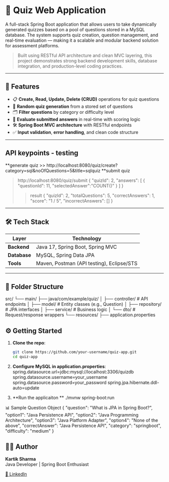 # 🧠 Quiz Web Application

A full-stack Spring Boot application that allows users to take dynamically generated quizzes based on a pool of questions stored in a MySQL database. The system supports quiz creation, question management, and real-time evaluation — making it a scalable and modular backend solution for assessment platforms.

> Built using RESTful API architecture and clean MVC layering, this project demonstrates strong backend development skills, database integration, and production-level coding practices.

---

## 🚀 Features

- 📋 **Create, Read, Update, Delete (CRUD)** operations for quiz questions
- 🎯 **Random quiz generation** from a stored set of questions
- 🗂 **Filter questions** by category or difficulty level
- 🧮 **Evaluate submitted answers** in real-time with scoring logic
- 🛠️ **Spring Boot MVC architecture** with RESTful endpoints
- ✅ **Input validation**, **error handling**, and clean code structure

---

## API keypoints - testing
**generate quiz >> http://localhost:8080/quiz/create?category=sql&noOfQuestions=5&title=sqlquiz 
**submit quiz
> http://localhost:8080/quiz/submit
> {
    "quizId": 2,
    "answers": [
        {
            "questionId": 11,
            "selectedAnswer":"COUNT()"
        }
    ]
}
>> result {
    "quizId": 2,
    "totalQuestions": 5,
    "correctAnswers": 1,
    "score": "1 / 5",
    "incorrectAnswers": []
}


---

## 🛠️ Tech Stack

| Layer        | Technology                             |
|--------------|-----------------------------------------|
| **Backend**  | Java 17, Spring Boot, Spring MVC        |
| **Database** | MySQL, Spring Data JPA                  |
| **Tools**    | Maven, Postman (API testing), Eclipse/STS |

---

## 📁 Folder Structure

src/
└── main/
├── java/com/example/quiz/
│ ├── controller/ # API endpoints
│ ├── model/ # Entity classes (e.g., Question)
│ ├── repository/ # JPA interfaces
│ ├── service/ # Business logic
│ └── dto/ # Request/response wrappers
└── resources/
├── application.properties

## ⚙️ Getting Started

1. **Clone the repo**:
   ```bash
   git clone https://github.com/your-username/quiz-app.git
   cd quiz-app

2. **Configure MySQL in application.properties**:
spring.datasource.url=jdbc:mysql://localhost:3306/quizdb
spring.datasource.username=your_username
spring.datasource.password=your_password
spring.jpa.hibernate.ddl-auto=update

3. **Run the applicaiton **
./mvnw spring-boot:run

📊 Sample Question Object
{
  "question": "What is JPA in Spring Boot?",
  "option1": "Java Persistence API",
  "option2": "Java Programming Architecture",
  "option3": "Java Platform Adapter",
  "option4": "None of the above",
  "correctAnswer": "Java Persistence API",
  "category": "springboot",
  "difficulty": "medium"
}

## 🙋‍♂️ Author

**Kartik Sharma**  
Java Developer | Spring Boot Enthusiast

[🔗 LinkedIn]([https://www.linkedin.com/in/your-profile](https://www.linkedin.com/in/kartiksharma-tech-enthusiast/))

